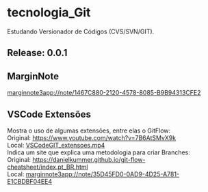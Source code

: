 # tecnologia_Git

Estudando Versionador de Códigos (CVS/SVN/GIT).  

## Release: 0.0.1

## MarginNote

<marginnote3app://note/1467C880-2120-4578-8085-B9B94313CFE2>  

## VSCode Extensões

Mostra o uso de algumas extensões, entre elas o GitFlow:  
  Original: <https://www.youtube.com/watch?v=7B6AtSMvX9k>  
  Local: [VSCodeGIT_extensoes.mp4](VSCodeGIT_extensoes.mp4 "VSCodeGIT_extensoes.mp4")  
Indica um site que explica uma metodologia para criar Branches:  
  Original: <https://danielkummer.github.io/git-flow-cheatsheet/index.pt_BR.html>  
  Local: <marginnote3app://note/35D45FD0-0AD9-4D25-A781-E1CBDBF04EE4>
